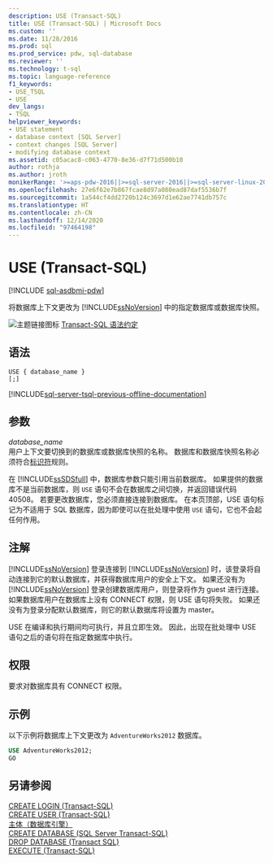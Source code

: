 ```yaml
---
description: USE (Transact-SQL)
title: USE (Transact-SQL) | Microsoft Docs
ms.custom: ''
ms.date: 11/28/2016
ms.prod: sql
ms.prod_service: pdw, sql-database
ms.reviewer: ''
ms.technology: t-sql
ms.topic: language-reference
f1_keywords:
- USE_TSQL
- USE
dev_langs:
- TSQL
helpviewer_keywords:
- USE statement
- database context [SQL Server]
- context changes [SQL Server]
- modifying database context
ms.assetid: c05acac8-c063-4770-8e36-d7f71d500b10
author: rothja
ms.author: jroth
monikerRange: '>=aps-pdw-2016||>=sql-server-2016||>=sql-server-linux-2017||=azuresqldb-mi-current'
ms.openlocfilehash: 27e6f62e7b867fcae8d97a080ead87daf5536b7f
ms.sourcegitcommit: 1a544cf4dd2720b124c3697d1e62ae7741db757c
ms.translationtype: HT
ms.contentlocale: zh-CN
ms.lasthandoff: 12/14/2020
ms.locfileid: "97464198"
---
```

# <a name="use-transact-sql"></a>USE (Transact-SQL)
[!INCLUDE [sql-asdbmi-pdw](../../includes/applies-to-version/sql-asdbmi-pdw.md)]

  将数据库上下文更改为 [!INCLUDE[ssNoVersion](../../includes/ssnoversion-md.md)] 中的指定数据库或数据库快照。  
  
 ![主题链接图标](../../database-engine/configure-windows/media/topic-link.gif "“主题链接”图标") [Transact-SQL 语法约定](../../t-sql/language-elements/transact-sql-syntax-conventions-transact-sql.md)  
  
## <a name="syntax"></a>语法  
  
```syntaxsql
USE { database_name }   
[;]  
```  
  
[!INCLUDE[sql-server-tsql-previous-offline-documentation](../../includes/sql-server-tsql-previous-offline-documentation.md)]

## <a name="arguments"></a>参数
 *database_name*  
 用户上下文要切换到的数据库或数据库快照的名称。 数据库和数据库快照名称必须符合[标识符](../../relational-databases/databases/database-identifiers.md)规则。  
  
 在 [!INCLUDE[ssSDSfull](../../includes/sssdsfull-md.md)] 中，数据库参数只能引用当前数据库。 如果提供的数据库不是当前数据库，则 `USE` 语句不会在数据库之间切换，并返回错误代码 40508。 若要更改数据库，您必须直接连接到数据库。 在本页顶部，USE 语句标记为不适用于 SQL 数据库，因为即使可以在批处理中使用 `USE` 语句，它也不会起任何作用。
  
## <a name="remarks"></a>注解  
 [!INCLUDE[ssNoVersion](../../includes/ssnoversion-md.md)] 登录连接到 [!INCLUDE[ssNoVersion](../../includes/ssnoversion-md.md)] 时，该登录将自动连接到它的默认数据库，并获得数据库用户的安全上下文。 如果还没有为 [!INCLUDE[ssNoVersion](../../includes/ssnoversion-md.md)] 登录创建数据库用户，则登录将作为 guest 进行连接。 如果数据库用户在数据库上没有 CONNECT 权限，则 USE 语句将失败。 如果还没有为登录分配默认数据库，则它的默认数据库将设置为 master。  
  
 USE 在编译和执行期间均可执行，并且立即生效。 因此，出现在批处理中 USE 语句之后的语句将在指定数据库中执行。  
  
## <a name="permissions"></a>权限  
 要求对数据库具有 CONNECT 权限。  
  
## <a name="examples"></a>示例  
 以下示例将数据库上下文更改为 `AdventureWorks2012` 数据库。  
  
```sql  
USE AdventureWorks2012;  
GO  
```  
  
## <a name="see-also"></a>另请参阅  
 [CREATE LOGIN &#40;Transact-SQL&#41;](../../t-sql/statements/create-login-transact-sql.md)   
 [CREATE USER (Transact-SQL)](../../t-sql/statements/create-user-transact-sql.md)   
 [主体（数据库引擎）](../../relational-databases/security/authentication-access/principals-database-engine.md)   
 [CREATE DATABASE (SQL Server Transact-SQL)](../statements/create-database-transact-sql.md)   
 [DROP DATABASE (Transact SQL)](../../t-sql/statements/drop-database-transact-sql.md)   
 [EXECUTE (Transact-SQL)](../../t-sql/language-elements/execute-transact-sql.md)  
  
